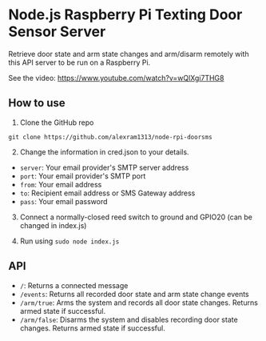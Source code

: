 # Node.js Raspberry Pi Texting Door Sensor Server

Retrieve door state and arm state changes and arm/disarm remotely with this API server to be run on a Raspberry Pi.

See the video: https://www.youtube.com/watch?v=wQlXgi7THG8

## How to use

1. Clone the GitHub repo

```
git clone https://github.com/alexram1313/node-rpi-doorsms
```

2. Change the information in cred.json to your details.

  - `server`: Your email provider's SMTP server address
  - `port`: Your email provider's SMTP port
  - `from`: Your email address
  - `to`: Recipient email address or SMS Gateway address
  - `pass`: Your email password

3. Connect a normally-closed reed switch to ground and GPIO20 (can be changed in index.js)

4. Run using `sudo node index.js`

## API

- `/`: Returns a connected message
- `/events`: Returns all recorded door state and arm state change events
- `/arm/true`: Arms the system and records all door state changes. Returns armed state if successful.
- `/arm/false`: Disarms the system and disables recording door state changes. Returns armed state if successful.
